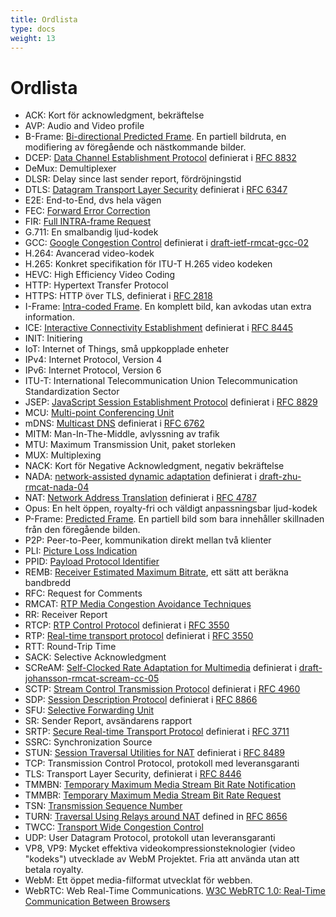 ```yaml
---
title: Ordlista
type: docs
weight: 13
---
```


# Ordlista

* ACK: Kort för acknowledgment, bekräftelse
* AVP: Audio and Video profile
* B-Frame: [Bi-directional Predicted Frame](../06-media-communication/#dubbelriktad-bildruta). En partiell bildruta, en modifiering av föregående och nästkommande bilder.
* DCEP: [Data Channel Establishment Protocol](../07-data-communication/#dcep) definierat i [RFC 8832](https://datatracker.ietf.org/doc/html/rfc8832)
* DeMux: Demultiplexer
* DLSR: Delay since last sender report, fördröjningstid
* DTLS: [Datagram Transport Layer Security](../04-securing/#dtls) definierat i [RFC 6347](https://datatracker.ietf.org/doc/html/rfc6347)
* E2E: End-to-End, dvs hela vägen
* FEC: [Forward Error Correction](../06-media-communication/#vidarekorrigering-av-fel)
* FIR: [Full INTRA-frame Request](../06-media-communication/#full-intra-frame-request-fir-och-picture-loss-indication-pli)
* G.711: En smalbandig ljud-kodek
* GCC: [Google Congestion Control](../06-media-communication/#google-congestion-control-gcc) definierat i [draft-ietf-rmcat-gcc-02](https://datatracker.ietf.org/doc/html/draft-ietf-rmcat-gcc-02)
* H.264: Avancerad video-kodek
* H.265: Konkret specifikation för ITU-T H.265 video kodeken
* HEVC: High Efficiency Video Coding
* HTTP: Hypertext Transfer Protocol
* HTTPS: HTTP över TLS, definierat i [RFC 2818](https://datatracker.ietf.org/doc/html/rfc2818)
* I-Frame: [Intra-coded Frame](../06-media-communication/#inexakt-videokomprimering). En komplett bild, kan avkodas utan extra information.
* ICE: [Interactive Connectivity Establishment](../03-connecting/#ice) definierat i [RFC 8445](https://datatracker.ietf.org/doc/html/rfc8445)
* INIT: Initiering
* IoT: Internet of Things, små uppkopplade enheter
* IPv4: Internet Protocol, Version 4
* IPv6: Internet Protocol, Version 6
* ITU-T: International Telecommunication Union Telecommunication Standardization Sector
* JSEP: [JavaScript Session Establishment Protocol](../02-signaling/#vad-ar-session-description-protocol-sdp) definierat i [RFC 8829](https://datatracker.ietf.org/doc/html/rfc8829)
* MCU: [Multi-point Conferencing Unit](../08-applied-webrtc/#mcu)
* mDNS: [Multicast DNS](../03-connecting/#mdns) definierat i [RFC 6762](https://datatracker.ietf.org/doc/html/rfc6762)
* MITM: Man-In-The-Middle, avlyssning av trafik
* MTU: Maximum Transmission Unit, paket storleken
* MUX: Multiplexing
* NACK: Kort för Negative Acknowledgment, negativ bekräftelse
* NADA: [network-assisted dynamic adaptation](../06-media-communication/#alternativ-for-uppskattning-av-bandbredd) definierat i [draft-zhu-rmcat-nada-04](https://tools.ietf.org/html/draft-zhu-rmcat-nada-04)
* NAT: [Network Address Translation](../03-connecting/#nat-kartlaggning) definierat i [RFC 4787](https://datatracker.ietf.org/doc/html/rfc4787)
* Opus: En helt öppen, royalty-fri och väldigt anpassningsbar ljud-kodek
* P-Frame: [Predicted Frame](../06-media-communication/#inexakt-videokomprimering). En partiell bild som bara innehåller skillnaden från den föregående bilden.
* P2P: Peer-to-Peer, kommunikation direkt mellan två klienter
* PLI: [Picture Loss Indication](../06-media-communication/#full-intra-frame-request-fir-och-picture-loss-indication-pli)
* PPID: [Payload Protocol Identifier](../07-data-communication/#payload-protocol-identifier)
* REMB: [Receiver Estimated Maximum Bitrate](../06-media-communication/#tmmbr-tmmbn-and-remb), ett sätt att beräkna bandbredd
* RFC: Request for Comments
* RMCAT: [RTP Media Congestion Avoidance Techniques](../06-media-communication/#generating-a-bandwidth-estimate)
* RR: Receiver Report
* RTCP: [RTP Control Protocol](../10-history-of-webrtc/#rtp) definierat i [RFC 3550](https://datatracker.ietf.org/doc/html/rfc3550)
* RTP: [Real-time transport protocol](../10-history-of-webrtc/#rtp) definierat i [RFC 3550](https://datatracker.ietf.org/doc/html/rfc3550)
* RTT: Round-Trip Time
* SACK: Selective Acknowledgment
* SCReAM: [Self-Clocked Rate Adaptation for Multimedia](../06-media-communication/#bandwidth-estimation-alternatives) definierat i [draft-johansson-rmcat-scream-cc-05](https://tools.ietf.org/html/draft-johansson-rmcat-scream-cc-05)
* SCTP: [Stream Control Transmission Protocol](../07-data-communication/#stream-control-transmission-protocol) definierat i [RFC 4960](https://datatracker.ietf.org/doc/html/rfc4960)
* SDP: [Session Description Protocol](../02-signaling/#what-is-the-session-description-protocol-sdp) definierat i [RFC 8866](https://datatracker.ietf.org/doc/html/rfc8866)
* SFU: [Selective Forwarding Unit](../08-applied-webrtc/#selective-forwarding-unit)
* SR: Sender Report, avsändarens rapport
* SRTP: [Secure Real-time Transport Protocol](../04-securing/#srtp) definierat i [RFC 3711](https://datatracker.ietf.org/doc/html/rfc3711)
* SSRC: Synchronization Source
* STUN: [Session Traversal Utilities for NAT](../03-connecting/#stun) definierat i [RFC 8489](https://datatracker.ietf.org/doc/html/rfc8489)
* TCP: Transmission Control Protocol, protokoll med leveransgaranti
* TLS: Transport Layer Security, definierat i [RFC 8446](https://datatracker.ietf.org/doc/html/rfc8446)
* TMMBN: [Temporary Maximum Media Stream Bit Rate Notification](../06-media-communication/#tmmbr-tmmbn-and-remb)
* TMMBR: [Temporary Maximum Media Stream Bit Rate Request](../06-media-communication/#tmmbr-tmmbn-and-remb)
* TSN: [Transmission Sequence Number](../07-data-communication/#sandningssekvensnummer)
* TURN: [Traversal Using Relays around NAT](../03-connecting/#turn) defined in [RFC 8656](https://datatracker.ietf.org/doc/html/rfc8656)
* TWCC: [Transport Wide Congestion Control](../06-media-communication/#transport-wide-congestion-control)
* UDP: User Datagram Protocol, protokoll utan leveransgaranti
* VP8, VP9: Mycket effektiva videokompressionsteknologier (video "kodeks") utvecklade av WebM Projektet. Fria att använda utan att betala royalty.
* WebM: Ett öppet media-filformat utvecklat för webben.
* WebRTC: Web Real-Time Communications. [W3C WebRTC 1.0: Real-Time Communication Between Browsers](https://www.w3.org/TR/webrtc/)

